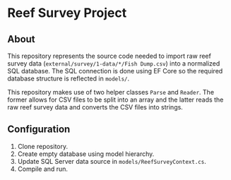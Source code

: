 ﻿# Reef Survey Project

## About

This repository represents the source code needed to import raw reef survey data (`external/survey/1-data/*/Fish Dump.csv`)
into a normalized SQL database. The SQL connection is done using EF Core so the required database structure is reflected in
`models/`.

This repository makes use of two helper classes `Parse` and `Reader`. The former allows for CSV files to be split into an array
and the latter reads the raw reef survey data and converts the CSV files into strings.

## Configuration

1. Clone repository.
2. Create empty database using model hierarchy.
3. Update SQL Server data source in `models/ReefSurveyContext.cs`.
4. Compile and run.